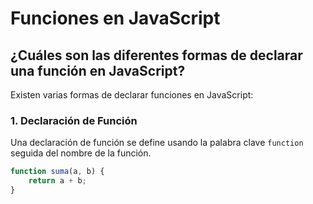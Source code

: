 # Funciones en JavaScript

## ¿Cuáles son las diferentes formas de declarar una función en JavaScript?

Existen varias formas de declarar funciones en JavaScript:

### 1. Declaración de Función

Una declaración de función se define usando la palabra clave `function` seguida del nombre de la función.

```javascript
function suma(a, b) {
    return a + b;
}
